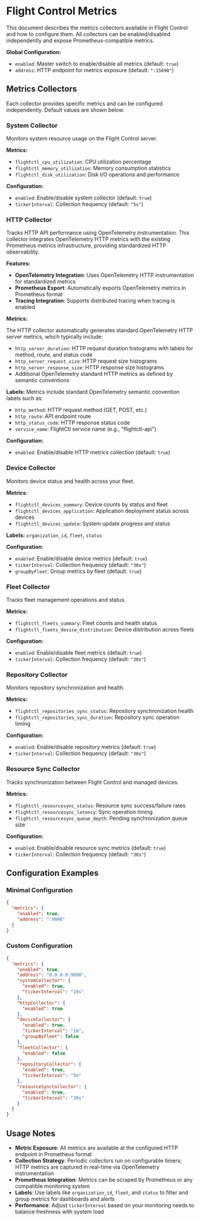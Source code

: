# Flight Control Metrics

This document describes the metrics collectors available in Flight Control and how to configure them. All collectors can be enabled/disabled independently and expose Prometheus-compatible metrics.

**Global Configuration:**

- `enabled`: Master switch to enable/disable all metrics (default: `true`)
- `address`: HTTP endpoint for metrics exposure (default: `":15690"`)

## Metrics Collectors

Each collector provides specific metrics and can be configured independently. Default values are shown below.

### System Collector

Monitors system resource usage on the Flight Control server.

**Metrics:**

- `flightctl_cpu_utilization`: CPU utilization percentage
- `flightctl_memory_utilization`: Memory consumption statistics  
- `flightctl_disk_utilization`: Disk I/O operations and performance

**Configuration:**

- `enabled`: Enable/disable system collector (default: `true`)
- `tickerInterval`: Collection frequency (default: `"5s"`)

### HTTP Collector

Tracks HTTP API performance using OpenTelemetry instrumentation. This collector integrates OpenTelemetry HTTP metrics with the existing Prometheus metrics infrastructure, providing standardized HTTP observability.

**Features:**

- **OpenTelemetry Integration**: Uses OpenTelemetry HTTP instrumentation for standardized metrics
- **Prometheus Export**: Automatically exports OpenTelemetry metrics in Prometheus format
- **Tracing Integration**: Supports distributed tracing when tracing is enabled

**Metrics:**

The HTTP collector automatically generates standard OpenTelemetry HTTP server metrics, which typically include:

- `http_server_duration`: HTTP request duration histograms with labels for method, route, and status code
- `http_server_request_size`: HTTP request size histograms  
- `http_server_response_size`: HTTP response size histograms
- Additional OpenTelemetry standard HTTP metrics as defined by semantic conventions

**Labels:** Metrics include standard OpenTelemetry semantic convention labels such as:
- `http_method`: HTTP request method (GET, POST, etc.)
- `http_route`: API endpoint route
- `http_status_code`: HTTP response status code
- `service_name`: FlightCtl service name (e.g., "flightctl-api")

**Configuration:**

- `enabled`: Enable/disable HTTP metrics collection (default: `true`)

### Device Collector

Monitors device status and health across your fleet.

**Metrics:**

- `flightctl_devices_summary`: Device counts by status and fleet
- `flightctl_devices_application`: Application deployment status across devices  
- `flightctl_devices_update`: System update progress and status

**Labels:** `organization_id`, `fleet`, `status`

**Configuration:**

- `enabled`: Enable/disable device metrics (default: `true`)
- `tickerInterval`: Collection frequency (default: `"30s"`)
- `groupByFleet`: Group metrics by fleet (default: `true`)

### Fleet Collector

Tracks fleet management operations and status.

**Metrics:**

- `flightctl_fleets_summary`: Fleet counts and health status
- `flightctl_fleets_device_distribution`: Device distribution across fleets

**Configuration:**

- `enabled`: Enable/disable fleet metrics (default: `true`)
- `tickerInterval`: Collection frequency (default: `"30s"`)

### Repository Collector

Monitors repository synchronization and health.

**Metrics:**

- `flightctl_repositories_sync_status`: Repository synchronization health
- `flightctl_repositories_sync_duration`: Repository sync operation timing

**Configuration:**

- `enabled`: Enable/disable repository metrics (default: `true`)
- `tickerInterval`: Collection frequency (default: `"30s"`)

### Resource Sync Collector

Tracks synchronization between Flight Control and managed devices.

**Metrics:**

- `flightctl_resourcesync_status`: Resource sync success/failure rates
- `flightctl_resourcesync_latency`: Sync operation timing
- `flightctl_resourcesync_queue_depth`: Pending synchronization queue size

**Configuration:**

- `enabled`: Enable/disable resource sync metrics (default: `true`)
- `tickerInterval`: Collection frequency (default: `"30s"`)

## Configuration Examples

### Minimal Configuration

```json
{
  "metrics": {
    "enabled": true,
    "address": ":9090"
  }
}
```

### Custom Configuration

```json
{
  "metrics": {
    "enabled": true,
    "address": "0.0.0.0:9090",
    "systemCollector": {
      "enabled": true,
      "tickerInterval": "10s"
    },
    "httpCollector": {
      "enabled": true
    },
    "deviceCollector": {
      "enabled": true,
      "tickerInterval": "1m",
      "groupByFleet": false
    },
    "fleetCollector": {
      "enabled": false
    },
    "repositoryCollector": {
      "enabled": true,
      "tickerInterval": "5m"
    },
    "resourceSyncCollector": {
      "enabled": true,
      "tickerInterval": "30s"
    }
  }
}
```

## Usage Notes

- **Metric Exposure**: All metrics are available at the configured HTTP endpoint in Prometheus format
- **Collection Strategy**: Periodic collectors run on configurable timers; HTTP metrics are captured in real-time via OpenTelemetry instrumentation
- **Prometheus Integration**: Metrics can be scraped by Prometheus or any compatible monitoring system
- **Labels**: Use labels like `organization_id`, `fleet`, and `status` to filter and group metrics for dashboards and alerts
- **Performance**: Adjust `tickerInterval` based on your monitoring needs to balance freshness with system load
